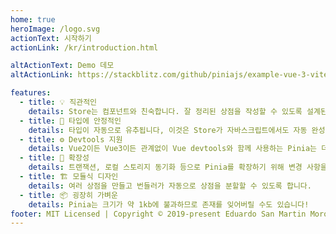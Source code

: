 ```yaml
---
home: true
heroImage: /logo.svg
actionText: 시작하기
actionLink: /kr/introduction.html

altActionText: Demo 데모
altActionLink: https://stackblitz.com/github/piniajs/example-vue-3-vite

features:
  - title: 💡 직관적인
    details: Store는 컴포넌트와 친숙합니다. 잘 정리된 상점을 작성할 수 있도록 설계된 API입니다.
  - title: 🔑 타입에 안정적인
    details: 타입이 자동으로 유추됩니다, 이것은 Store가 자바스크립트에서도 자동 완성 기능을 제공한다는 것을 의미합니다!
  - title: ⚙️ Devtools 지원
    details: Vue2이든 Vue3이든 관계없이 Vue devtools와 함께 사용하는 Pinia는 더 나은 개발 경험을 제공할 수 있습니다.
  - title: 🔌 확장성
    details: 트랜잭션, 로컬 스토리지 동기화 등으로 Pinia를 확장하기 위해 변경 사항을 저장하기 위해 반응합니다.
  - title: 🏗 모듈식 디자인
    details: 여러 상점을 만들고 번들러가 자동으로 상점을 분할할 수 있도록 합니다.
  - title: 📦 굉장히 가벼운
    details: Pinia는 크기가 약 1kb에 불과하므로 존재를 잊어버릴 수도 있습니다!
footer: MIT Licensed | Copyright © 2019-present Eduardo San Martin Morote
---
```


<ThemeToggle/>
<!-- <TestStore/> -->

<HomeSponsors />

<script setup>
import HomeSponsors from '../.vitepress/components/HomeSponsors.vue'
import ThemeToggle from '../.vitepress/components/ThemeToggle.vue'
// import TestStore from './.vitepress/components/TestStore.vue'
</script>
